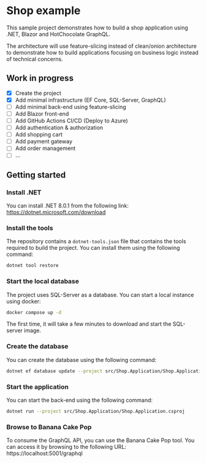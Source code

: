 # Shop example

This sample project demonstrates how to build a shop application using .NET, Blazor and HotChocolate GraphQL.

The architecture will use feature-slicing instead of clean/onion architecture to demonstrate how to build applications focusing on business logic instead of technical concerns.

## Work in progress

- [x] Create the project
- [x] Add minimal infrastructure (EF Core, SQL-Server, GraphQL)
- [ ] Add minimal back-end using feature-slicing
- [ ] Add Blazor front-end
- [ ] Add GitHub Actions CI/CD (Deploy to Azure)
- [ ] Add authentication & authorization
- [ ] Add shopping cart
- [ ] Add payment gateway
- [ ] Add order management
- [ ] ...

## Getting started

### Install .NET

You can install .NET 8.0.1 from the following link: https://dotnet.microsoft.com/download

### Install the tools

The repository contains a `dotnet-tools.json` file that contains the tools required to build the project. You can install them using the following command:

```bash
dotnet tool restore
```

### Start the local database

The project uses SQL-Server as a database. You can start a local instance using docker:

```bash
docker compose up -d
```

The first time, it will take a few minutes to download and start the SQL-server image.

### Create the database

You can create the database using the following command:

```bash
dotnet ef database update --project src/Shop.Application/Shop.Application.csproj
``` 

### Start the application

You can start the back-end using the following command:

```bash
dotnet run --project src/Shop.Application/Shop.Application.csproj
```

### Browse to Banana Cake Pop

To consume the GraphQL API, you can use the Banana Cake Pop tool. You can access it by browsing to the following URL: https://localhost:5001/graphql
